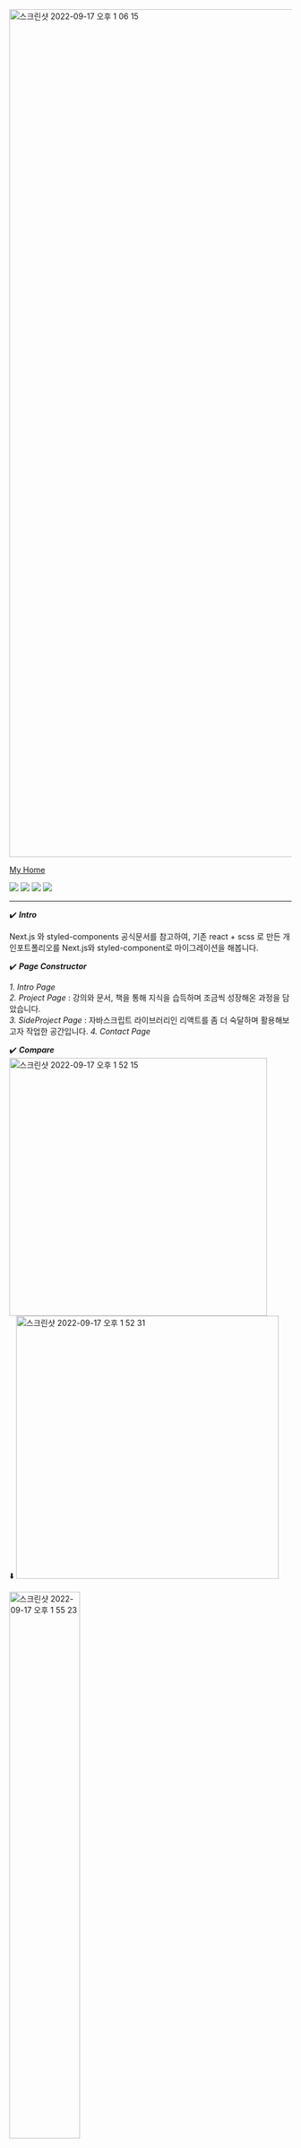 
<img width="1512" alt="스크린샷 2022-09-17 오후 1 06 15" src="https://user-images.githubusercontent.com/69461545/190839860-8f74b3eb-df49-464b-aef0-ed61767ebc83.png">   

[My Home](https://lee625.vercel.app/ "Home")
<div>
<img src="https://img.shields.io/badge/Next.js-black?style=flat&logo=Next.js&logoColor=white">
<img src="https://img.shields.io/badge/Redux_Toolkit-764ABC?style=flat&logo=Redux&logoColor=white">
<img src="https://img.shields.io/badge/styledComponents-DB7093?style=flat&logo=Sass&logoColor=white"/>   
<img src="https://img.shields.io/badge/firebase v8-white?style=flat&logo=firebase&logoColor=yellow"/>
</div>   

---

:heavy_check_mark: ***Intro***   

Next.js 와 styled-components 공식문서를 참고하여, 
기존 react + scss 로 만든 개인포트폴리오를 Next.js와 styled-component로 마이그레이션을 해봅니다.   

:heavy_check_mark: ***Page Constructor***   

*1. Intro Page*   
*2. Project Page* : 강의와 문서, 책을 통해 지식을 습득하며 조금씩 성장해온 과정을 담았습니다.  
*3. SideProject Page* : 자바스크립트 라이브러리인 리액트를 좀 더 숙달하며 활용해보고자 작업한 공간입니다. 
*4. Contact Page*

:heavy_check_mark: ***Compare***   
<img width="460" alt="스크린샷 2022-09-17 오후 1 52 15" src="https://user-images.githubusercontent.com/69461545/190841159-ca19caeb-aeb9-49a9-8774-aab08b210712.png">   
:arrow_down:
<img width="469" alt="스크린샷 2022-09-17 오후 1 52 31" src="https://user-images.githubusercontent.com/69461545/190841163-56def1a8-f082-4e82-9dd1-d58813043852.png">   

<img width="50%" alt="스크린샷 2022-09-17 오후 1 55 23" src="https://user-images.githubusercontent.com/69461545/190841269-5426a809-6fc9-4b17-8e24-a7b17f4eb645.png">   

:arrow_down:
<img width="50%" alt="스크린샷 2022-09-17 오후 1 54 43" src="https://user-images.githubusercontent.com/69461545/190841264-047263d8-08ee-45d9-81e7-08dfdecec31d.png">  





아래 링크를 통해 기존 리액트 버전 사이트를 볼 수 있으며 작업하면서 겪었는 에러와 추가적인 학습을 보실 수 있습니다.  

[React_ver](https://sy-react-portfolio.netlify.app/portfolio "React_ver") || [NextJs_Study](https://wary-spy-d47.notion.site/Next-js-e0b5b78bb05546dc94d6062eeeb0d88f "Study") || [Error](https://wary-spy-d47.notion.site/Intro-portfolio-147db0e7dec144be9dba7c4aede39f29 "Error")

